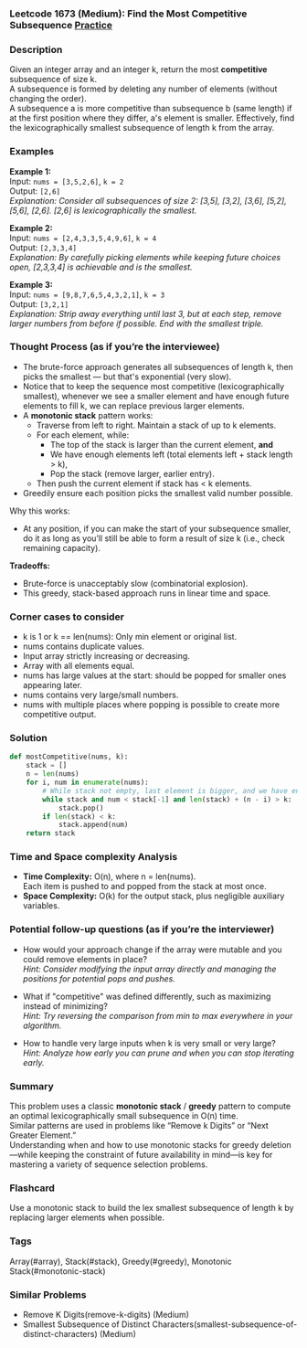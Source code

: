 ### Leetcode 1673 (Medium): Find the Most Competitive Subsequence [Practice](https://leetcode.com/problems/find-the-most-competitive-subsequence)

### Description  
Given an integer array and an integer k, return the most **competitive** subsequence of size k.  
A subsequence is formed by deleting any number of elements (without changing the order).  
A subsequence a is more competitive than subsequence b (same length) if at the first position where they differ, a's element is smaller. Effectively, find the lexicographically smallest subsequence of length k from the array.

### Examples  

**Example 1:**  
Input: `nums = [3,5,2,6]`, `k = 2`  
Output: `[2,6]`  
*Explanation: Consider all subsequences of size 2: [3,5], [3,2], [3,6], [5,2], [5,6], [2,6]. [2,6] is lexicographically the smallest.*

**Example 2:**  
Input: `nums = [2,4,3,3,5,4,9,6]`, `k = 4`  
Output: `[2,3,3,4]`  
*Explanation: By carefully picking elements while keeping future choices open, [2,3,3,4] is achievable and is the smallest.*

**Example 3:**  
Input: `nums = [9,8,7,6,5,4,3,2,1]`, `k = 3`  
Output: `[3,2,1]`  
*Explanation: Strip away everything until last 3, but at each step, remove larger numbers from before if possible. End with the smallest triple.*

### Thought Process (as if you’re the interviewee)  
- The brute-force approach generates all subsequences of length k, then picks the smallest — but that's exponential (very slow).
- Notice that to keep the sequence most competitive (lexicographically smallest), whenever we see a smaller element and have enough future elements to fill k, we can replace previous larger elements.
- A **monotonic stack** pattern works:  
    - Traverse from left to right. Maintain a stack of up to k elements.
    - For each element, while:
        - The top of the stack is larger than the current element, **and**
        - We have enough elements left (total elements left + stack length > k),  
        - Pop the stack (remove larger, earlier entry).
    - Then push the current element if stack has < k elements.
- Greedily ensure each position picks the smallest valid number possible.

Why this works:
- At any position, if you can make the start of your subsequence smaller, do it as long as you’ll still be able to form a result of size k (i.e., check remaining capacity).

**Tradeoffs:**  
- Brute-force is unacceptably slow (combinatorial explosion).
- This greedy, stack-based approach runs in linear time and space.

### Corner cases to consider  
- k is 1 or k == len(nums): Only min element or original list.
- nums contains duplicate values.
- Input array strictly increasing or decreasing.
- Array with all elements equal.
- nums has large values at the start: should be popped for smaller ones appearing later.
- nums contains very large/small numbers.
- nums with multiple places where popping is possible to create more competitive output.

### Solution

```python
def mostCompetitive(nums, k):
    stack = []
    n = len(nums)
    for i, num in enumerate(nums):
        # While stack not empty, last element is bigger, and we have enough left to fill k
        while stack and num < stack[-1] and len(stack) + (n - i) > k:
            stack.pop()
        if len(stack) < k:
            stack.append(num)
    return stack
```

### Time and Space complexity Analysis  

- **Time Complexity:** O(n), where n = len(nums).  
  Each item is pushed to and popped from the stack at most once.
- **Space Complexity:** O(k) for the output stack, plus negligible auxiliary variables.

### Potential follow-up questions (as if you’re the interviewer)  

- How would your approach change if the array were mutable and you could remove elements in place?  
  *Hint: Consider modifying the input array directly and managing the positions for potential pops and pushes.*

- What if "competitive" was defined differently, such as maximizing instead of minimizing?  
  *Hint: Try reversing the comparison from min to max everywhere in your algorithm.*

- How to handle very large inputs when k is very small or very large?  
  *Hint: Analyze how early you can prune and when you can stop iterating early.*

### Summary
This problem uses a classic **monotonic stack** / **greedy** pattern to compute an optimal lexicographically small subsequence in O(n) time.  
Similar patterns are used in problems like “Remove k Digits” or “Next Greater Element.”  
Understanding when and how to use monotonic stacks for greedy deletion—while keeping the constraint of future availability in mind—is key for mastering a variety of sequence selection problems.


### Flashcard
Use a monotonic stack to build the lex smallest subsequence of length k by replacing larger elements when possible.

### Tags
Array(#array), Stack(#stack), Greedy(#greedy), Monotonic Stack(#monotonic-stack)

### Similar Problems
- Remove K Digits(remove-k-digits) (Medium)
- Smallest Subsequence of Distinct Characters(smallest-subsequence-of-distinct-characters) (Medium)